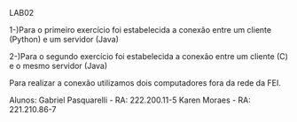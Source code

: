 LAB02

1-)Para o primeiro exercício foi estabelecida a conexão entre um cliente (Python) e um servidor (Java)

2-)Para o segundo exercício foi estabelecida a conexão entre um cliente (C) e o mesmo servidor (Java)

Para realizar a conexão utilizamos dois computadores fora da rede da FEI.

Alunos: Gabriel Pasquarelli - RA: 222.200.11-5
Karen Moraes - RA: 221.210.86-7